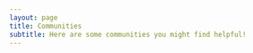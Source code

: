 ```yaml
---
layout: page
title: Communities
subtitle: Here are some communities you might find helpful! 
---
```

